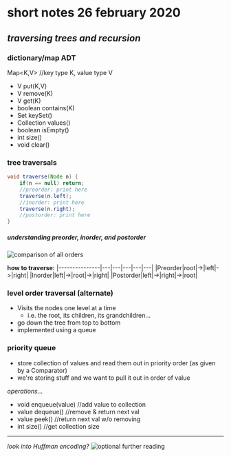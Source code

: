 # short notes 26 february 2020
## _traversing trees and recursion_

### dictionary/map ADT
Map<K,V> //key type K, value type V
- V put(K,V)
- V remove(K)
- V get(K)
- boolean contains(K)
- Set<K> keySet()
- Collection<V> values()
- boolean isEmpty()
- int size()
- void clear()

### tree traversals
```java
void traverse(Node n) {
    if(n == null) return;
    //preorder: print here
    traverse(n.left);
    //inorder: print here
    traverse(n.right);
    //postorder: print here
}
```

##### understanding preorder, inorder, and postorder
![comparison of all orders](https://computersciencewiki.org/images/7/7c/Binary_tree_traversal.png)
    
**how to traverse:**
|---------------|---|---|---|---|---|
|Preorder|root|->|left|->|right|
|Inorder|left|->|root|->|right|
|Postorder|left|->|right|->|root|

### level order traversal (alternate)
- Visits the nodes one level at a time
	- i.e. the root, its children, its grandchildren...
- go down the tree from top to bottom
- implemented using a queue

 
### priority queue
- store collection of values and read them out in priority order (as given by a Comparator)
- we're storing stuff and we want to pull it out in order of value
    
_operations..._
- void enqueue(value) //add value to collection
- value dequeue() //remove & return next val
- value peek() //return next val w/o removing
- int size() //get collection size
    
---
    
_look into Huffman encoding?_
![optional further reading](https://www.geeksforgeeks.org/huffman-coding-greedy-algo-3/)
